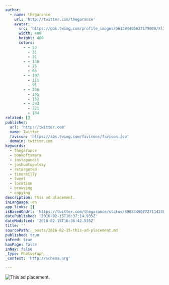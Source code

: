 ```yaml
---
author:
  - name: thegarance
    url: 'http://twitter.com/thegarance'
    avatar:
      src: 'https://pbs.twimg.com/profile_images/661394405627179008/Xl3_UlN5_400x400.jpg'
      width: 400
      height: 400
      colors:
        - - 53
          - 31
          - 31
        - - 136
          - 76
          - 66
        - - 197
          - 111
          - 91
        - - 236
          - 165
          - 152
        - - 243
          - 221
          - 184
related: []
publisher:
  url: 'http://twitter.com'
  name: Twitter
  favicon: 'https://abs.twimg.com/favicons/favicon.ico'
  domain: twitter.com
keywords:
  - thegarance
  - bookoftamara
  - instapundit
  - joshuatopolsky
  - retargeted
  - timoreilly
  - tweet
  - location
  - browsing
  - copying
description: This ad placement.
inLanguage: en
app_links: []
isBasedOnUrl: 'https://twitter.com/thegarance/status/698334907727114240'
datePublished: '2016-02-15T16:37:14.935Z'
dateModified: '2016-02-15T16:36:42.535Z'
title: ''
sourcePath: _posts/2016-02-15-this-ad-placement.md
published: true
inFeed: true
hasPage: false
inNav: false
_type: Photograph
_context: 'http://schema.org'

---
```

![This ad placement&period;](https://pbs.twimg.com/media/CbD75aoWwAEmWt5.png:large)